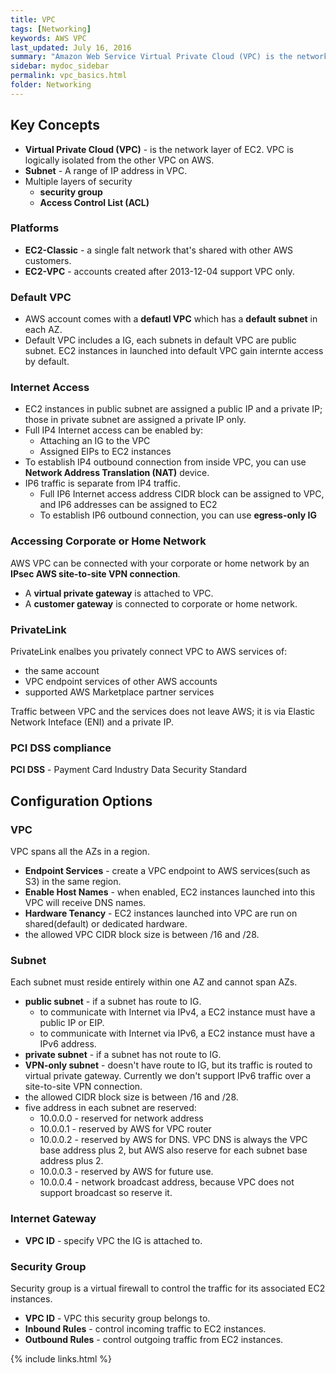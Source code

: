 ```yaml
---
title: VPC
tags: [Networking]
keywords: AWS VPC
last_updated: July 16, 2016
summary: "Amazon Web Service Virtual Private Cloud (VPC) is the networking service."
sidebar: mydoc_sidebar
permalink: vpc_basics.html
folder: Networking
---
```


## Key Concepts
* **Virtual Private Cloud (VPC)** - is the network layer of EC2. VPC is logically isolated from the other VPC on AWS. 
* **Subnet** - A range of IP address in VPC.
* Multiple layers of security
    * **security group**
    * **Access Control List (ACL)**

### Platforms
* **EC2-Classic** - a single falt network that's shared with other AWS customers.
* **EC2-VPC** - accounts created after 2013-12-04 support VPC only.

### Default VPC
* AWS account comes with a **defautl VPC** which has a **default subnet** in each AZ. 
* Default VPC includes a IG, each subnets in default VPC are public subnet. EC2 instances in launched into default VPC gain 
internte access by default.  

### Internet Access
* EC2 instances in public subnet are assigned a public IP and a private IP; those in private subnet are assigned a private IP only. 
* Full IP4 Internet access can be enabled by:
    * Attaching an IG to the VPC
    * Assigned EIPs to EC2 instances 
* To establish IP4 outbound connection from inside VPC, you can use **Network Address Translation (NAT)** device.
* IP6 traffic is separate from IP4 traffic.
    * Full IP6 Internet access address CIDR block can be assigned to VPC, and IP6 addresses can be assigned to EC2
    * To establish IP6 outbound connection, you can use **egress-only IG**
    
### Accessing Corporate or Home Network
AWS VPC can be connected with your corporate or home network by an **IPsec AWS site-to-site VPN connection**.
* A **virtual private gateway** is attached to VPC.
* A **customer gateway** is connected to corporate or home network.

### PrivateLink
PrivateLink enalbes you privately connect VPC to AWS services of:
* the same account
* VPC endpoint services of other AWS accounts
* supported AWS Marketplace partner services

Traffic between VPC and the services does not leave AWS; it is via Elastic Network Inteface (ENI) and a private IP.

### PCI DSS compliance 
**PCI DSS** - Payment Card Industry Data Security Standard

## Configuration Options
### VPC
VPC spans all the AZs in a region.
* **Endpoint Services** - create a VPC endpoint to AWS services(such as S3) in the same region.
* **Enable Host Names** - when enabled, EC2 instances launched into this VPC will receive DNS names.
* **Hardware Tenancy** - EC2 instances launched into VPC are run on shared(default) or dedicated hardware.
* the allowed VPC CIDR block size is between /16 and /28. 

### Subnet
Each subnet must reside entirely within one AZ and cannot span AZs.
* **public subnet** - if a subnet has route to IG.
    * to communicate with Internet via IPv4, a EC2 instance must have a public IP or EIP.
    * to communicate with Internet via IPv6, a EC2 instance must have a IPv6 address.
* **private subnet** - if a subnet has not route to IG.
* **VPN-only subnet** - doesn't have route to IG, but its traffic is routed to virtual private gateway. Currently we don't support IPv6 traffic over a site-to-site VPN connection.
* the allowed CIDR block size is between /16 and /28.
* five address in each subnet are reserved:
    * 10.0.0.0 - reserved for network address
    * 10.0.0.1 - reserved by AWS for VPC router
    * 10.0.0.2 - reserved by AWS for DNS. VPC DNS is always the VPC base address plus 2, but AWS also reserve for each subnet base address plus 2.
    * 10.0.0.3 - reserved by AWS for future use.
    * 10.0.0.4 - network broadcast address, because VPC does not support broadcast so reserve it.
    
### Internet Gateway
* **VPC ID** - specify VPC the IG is attached to.

### Security Group
Security group is a virtual firewall to control the traffic for its associated EC2 instances.
* **VPC ID** - VPC this security group belongs to.
* **Inbound Rules** - control incoming traffic to EC2 instances.
* **Outbound Rules** - control outgoing traffic from EC2 instances.

{% include links.html %}
